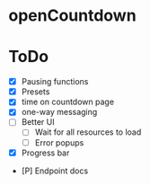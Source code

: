 # openCountdown

# ToDo
- [X] Pausing functions
- [X] Presets
- [X] time on countdown page
- [X] one-way messaging
- [ ] Better UI
    - [ ] Wait for all resources to load
    - [ ] Error popups
- [X] Progress bar
- [P] Endpoint docs
